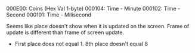 000E00: Coins (Hex Val 1-byte)
000104: Time - Minute 
000102: Time - Second
000101: Time - Milisecond

Seems like place doesn't show when it is updated on the screen. Frame of update is different than frame of screen update.
- First place does not equal 1. 8th place doesn't equal 8
